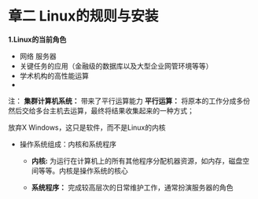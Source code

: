 # 章二 Linux的规则与安装

**1.Linux的当前角色**
- 网络 服务器
- 关键任务的应用（金融级的数据库以及大型企业网管环境等等）
- 学术机构的高性能运算
- 
注：
**集群计算机系统：** 带来了平行运算能力
**平行运算：** 将原本的工作分成多份然后交给多台主机去运算，最终将结果收集起来的一种方式；

放弃X Windows，这只是软件，而不是Linux的内核

- 操作系统组成：内核和系统程序
  - **内核:** 为运行在计算机上的所有其他程序分配机器资源，如内存，磁盘空间等等。内核是操作系统的核心




  - **系统程序：** 完成较高层次的日常维护工作，通常扮演服务器的角色

